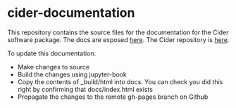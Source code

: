 # cider-documentation

This repository contains the source files for the documentation for the Cider software package. The docs are exposed [here](https://global-policy-lab.github.io/cider-documentation/intro.html). The Cider repository is [here](https://github.com/Global-Policy-Lab/cider).

To update this documentation:
* Make changes to source
* Build the changes using jupyter-book
* Copy the contents of _build/html into docs. You can check you did this right by confirming that docs/index.html exists
* Propagate the changes to the remote gh-pages branch on Github
